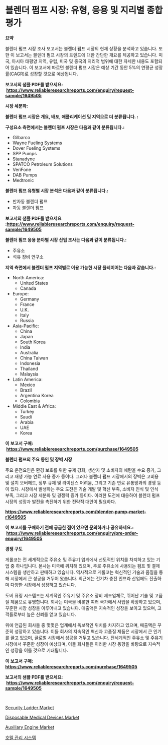 <p><h1>블렌더 펌프 시장: 유형, 응용 및 지리별 종합 평가</h1></p><p><strong>요약</strong></p>
<p><p>블렌더 펌프 시장 조사 보고서는 블렌더 펌프 시장의 현재 상황을 분석하고 있습니다. 또한 이 보고서는 블렌더 펌프 시장의 트렌드에 대한 간단한 개요를 제공하고 있습니다. 미국, 아시아 태평양 지역, 유럽, 미국 및 중국의 지리적 범위에 대한 자세한 내용도 포함되어 있습니다. 이 보고서에 따르면 블렌더 펌프 시장은 예상 기간 동안 5%의 연평균 성장률(CAGR)로 성장할 것으로 예상됩니다.</p></p>
<p><strong>보고서의 샘플 PDF를 받으세요: &nbsp;<a href="https://www.reliableresearchreports.com/enquiry/request-sample/1649505">https://www.reliableresearchreports.com/enquiry/request-sample/1649505</a></strong></p>
<p><strong>시장 세분화:</strong></p>
<p><strong> 블렌더 펌프 시장은 개요, 배포, 애플리케이션 및 지역으로 더 분류됩니다. :</strong></p>
<p><strong>구성요소 측면에서는 블렌더 펌프 시장은 다음과 같이 분류됩니다.:</strong></p>
<p><ul><li>Gilbarco</li><li>Wayne Fueling Systems</li><li>Dover Fueling Systems</li><li>SPP Pumps</li><li>Stanadyne</li><li>SPATCO Petroleum Solutions</li><li>VeriFone</li><li>DAB Pumps</li><li>Medtronic</li></ul></p>
<p><strong> 블렌더 펌프 유형별 시장 분석은 다음과 같이 분류됩니다.:</strong></p>
<p><ul><li>반자동 블렌더 펌프</li><li>자동 블렌더 펌프</li></ul></p>
<p><strong>보고서의 샘플 PDF를 받으세요 :<a href="https://www.reliableresearchreports.com/enquiry/request-sample/1649505">https://www.reliableresearchreports.com/enquiry/request-sample/1649505</a></strong></p>
<p><strong> 블렌더 펌프 응용 분야별 시장 산업 조사는 다음과 같이 분류됩니다.:</strong></p>
<p><ul><li>주유소</li><li>석유 장비 연구소</li></ul></p>
<p><strong>지역 측면에서 블렌더 펌프 지역별로 이용 가능한 시장 플레이어는 다음과 같습니다.:</strong></p>
<p><ul>
    <li>
        North America:
        <ul>
            <li>United States</li>
            <li>Canada</li>
        </ul>
    </li>
    <li>
        Europe:
        <ul>
            <li>Germany</li>
            <li>France</li>
            <li>U.K.</li>
            <li>Italy</li>
            <li>Russia</li>
        </ul>
    </li>
    <li>
        Asia-Pacific:
        <ul>
            <li>China</li>
            <li>Japan</li>
            <li>South Korea</li>
            <li>India</li>
            <li>Australia</li>
            <li>China Taiwan</li>
            <li>Indonesia</li>
            <li>Thailand</li>
            <li>Malaysia</li>
        </ul>
    </li>
    <li>
        Latin America:
        <ul>
            <li>Mexico</li>
            <li>Brazil</li>
            <li>Argentina Korea</li>
            <li>Colombia</li>
        </ul>
    </li>
    <li>
        Middle East & Africa:
        <ul>
            <li>Turkey</li>
            <li>Saudi</li>
            <li>Arabia</li>
            <li>UAE</li>
            <li>Korea</li>
        </ul>
    </li>
    </ul></p>
<p><strong>이 보고서 구매: &nbsp;<a href="https://www.reliableresearchreports.com/purchase/1649505">https://www.reliableresearchreports.com/purchase/1649505</a></strong></p>
<p><strong>블렌더 펌프의 주요 동인 및 장벽 시장</strong></p>
<p><p>주요 운전요인은 환경 보호를 위한 규제 강화, 생산자 및 소비자의 에탄올 수요 증가, 그리고 재생 가능 연료 사용 증가 등이다. 그러나 블렌더 펌프 시장에서의 장벽은 고비용 및 설치 오버헤드, 정부 규제 및 라이센스 어려움, 그리고 기존 연료 유통망과의 경쟁 등이 있다. 시장에서 발생하는 주요 도전은 기술 개발 및 혁신 부족, 소비자 인식 및 인식 부족, 그리고 시장 세분화 및 경쟁력 증가 등이다. 이러한 도전에 대응하여 블렌더 펌프 시장의 성장과 발전을 촉진하기 위한 전략적 대안이 필요하다.</p></p>
<p><strong><a href="https://www.reliableresearchreports.com/blender-pump-market-r1649505">https://www.reliableresearchreports.com/blender-pump-market-r1649505</a></strong></p>
<p><strong>이 보고서를 구매하기 전에 궁금한 점이 있으면 문의하거나 공유하세요.: &nbsp;<a href="https://www.reliableresearchreports.com/enquiry/pre-order-enquiry/1649505">https://www.reliableresearchreports.com/enquiry/pre-order-enquiry/1649505</a></strong></p>
<p><strong>경쟁 구도</strong></p>
<p><p>게롤코는 전 세계적으로 주유소 및 주유기 업계에서 선도적인 위치를 차지하고 있는 기업 중 하나입니다. 본사는 미국에 위치해 있으며, 주로 주유소에 사용되는 펌프 및 결제 시스템을 생산하고 판매하고 있습니다. 역사적으로 게롤코는 혁신적인 기술과 품질을 통해 시장에서 큰 성공을 거두어 왔습니다. 최근에는 전기차 충전 인프라 산업에도 진출하며 다양한 시장에서 성장하고 있습니다.</p><p>도버 퓨링 시스템즈는 세계적인 주유기 및 주유소 장비 제조업체로, 뛰어난 기술 및 고품질 제품으로 유명합니다. 회사는 미국을 비롯한 여러 국가에서 사업을 확장하고 있으며, 꾸준한 시장 성장을 이루어내고 있습니다. 매출액은 지속적인 성장을 보이고 있으며, 고객들로부터 높은 신뢰를 얻고 있습니다.</p><p>위에 언급된 회사들 중 몇몇은 업계에서 독보적인 위치를 차지하고 있으며, 매출액은 꾸준히 성장하고 있습니다. 이들 회사의 지속적인 혁신과 고품질 제품은 시장에서 큰 인기를 끌고 있으며, 글로벌 시장에서 성공을 거두고 있습니다. 전세계적인 주유소 및 주유기 시장에서 꾸준한 성장이 예상되며, 이들 회사들은 이러한 시장 동향을 바탕으로 지속적인 성장을 이룰 것으로 기대됩니다.</p></p>
<p><strong>이 보고서 구매: &nbsp; <a href="https://www.reliableresearchreports.com/purchase/1649505">https://www.reliableresearchreports.com/purchase/1649505</a></strong></p>
<p><strong>보고서의 샘플 PDF를 받으세요: &nbsp;<a href="https://www.reliableresearchreports.com/enquiry/request-sample/1649505">https://www.reliableresearchreports.com/enquiry/request-sample/1649505</a></strong><strong></strong></p>
<p>&nbsp;</p>
<p><p><a href="https://github.com/BryceTownsendr/Market-Research-Report-List-4/blob/main/security-ladder-market.md">Security Ladder Market</a></p><p><a href="https://butternut-bug-553.notion.site/Disposable-Medical-Devices-Market-Trends-and-Market-Analysis-forecasted-for-period-2024-2031-7851b4056764483f93486aa87f8d98e2">Disposable Medical Devices Market</a></p><p><a href="https://view.publitas.com/reportprime-1/auxiliary-engine-market-furnishes-information-on-market-share-market-trends-and-market-growth/">Auxiliary Engine Market</a></p><p><a href="https://medium.com/@jomosley1999/%ED%98%B8%ED%85%94-%EA%B4%80%EB%A6%AC-%EC%8B%9C%EC%8A%A4%ED%85%9C-%EC%8B%9C%EC%9E%A5-%EA%B7%9C%EB%AA%A8-%EC%8B%9C%EC%9E%A5-%EC%A0%84%EB%A7%9D-%EB%B0%8F-%EC%8B%9C%EC%9E%A5-%EC%98%88%EC%B8%A1-2024%EB%85%84%EB%B6%80%ED%84%B0-2031%EB%85%84%EA%B9%8C%EC%A7%80-cfdaad1d86bb">호텔 관리 시스템</a></p></p>